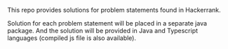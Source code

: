 This repo provides solutions for problem statements found in Hackerrank.

Solution for each problem statement will be placed in a separate java package. And the solution will be provided in Java and Typescript languages (compiled js file is also available).